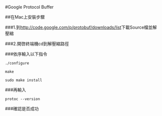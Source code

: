 #Google Protocol Buffer 

##在Mac上安裝步驟

###1.到<http://code.google.com/p/protobuf/downloads/list>下載Source檔並解壓縮

###2.開啓終端機cd到解壓縮路徑


###依序輸入以下指令
```
./configure
```

```
make
```

```
sudo make install
```

###再輸入
```
protoc --version
```
###確認是否成功




